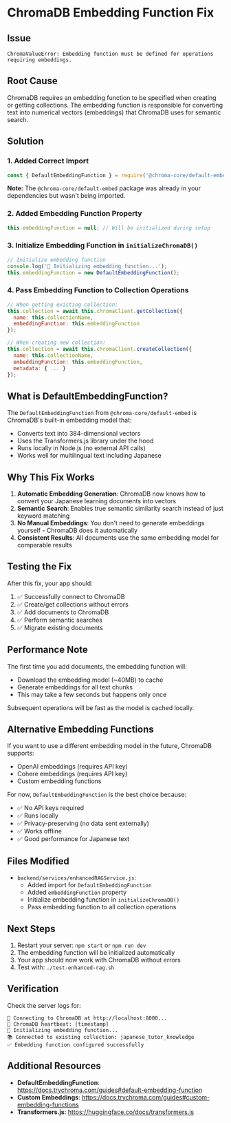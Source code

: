 # ChromaDB Embedding Function Fix

## Issue
```
ChromaValueError: Embedding function must be defined for operations requiring embeddings.
```

## Root Cause
ChromaDB requires an embedding function to be specified when creating or getting collections. The embedding function is responsible for converting text into numerical vectors (embeddings) that ChromaDB uses for semantic search.

## Solution

### 1. Added Correct Import
```javascript
const { DefaultEmbeddingFunction } = require('@chroma-core/default-embed');
```

**Note:** The `@chroma-core/default-embed` package was already in your dependencies but wasn't being imported.

### 2. Added Embedding Function Property
```javascript
this.embeddingFunction = null; // Will be initialized during setup
```

### 3. Initialize Embedding Function in `initializeChromaDB()`
```javascript
// Initialize embedding function
console.log('🧠 Initializing embedding function...');
this.embeddingFunction = new DefaultEmbeddingFunction();
```

### 4. Pass Embedding Function to Collection Operations
```javascript
// When getting existing collection:
this.collection = await this.chromaClient.getCollection({
  name: this.collectionName,
  embeddingFunction: this.embeddingFunction
});

// When creating new collection:
this.collection = await this.chromaClient.createCollection({
  name: this.collectionName,
  embeddingFunction: this.embeddingFunction,
  metadata: { ... }
});
```

## What is DefaultEmbeddingFunction?

The `DefaultEmbeddingFunction` from `@chroma-core/default-embed` is ChromaDB's built-in embedding model that:
- Converts text into 384-dimensional vectors
- Uses the Transformers.js library under the hood
- Runs locally in Node.js (no external API calls)
- Works well for multilingual text including Japanese

## Why This Fix Works

1. **Automatic Embedding Generation**: ChromaDB now knows how to convert your Japanese learning documents into vectors
2. **Semantic Search**: Enables true semantic similarity search instead of just keyword matching
3. **No Manual Embeddings**: You don't need to generate embeddings yourself - ChromaDB does it automatically
4. **Consistent Results**: All documents use the same embedding model for comparable results

## Testing the Fix

After this fix, your app should:
1. ✅ Successfully connect to ChromaDB
2. ✅ Create/get collections without errors
3. ✅ Add documents to ChromaDB
4. ✅ Perform semantic searches
5. ✅ Migrate existing documents

## Performance Note

The first time you add documents, the embedding function will:
- Download the embedding model (~40MB) to cache
- Generate embeddings for all text chunks
- This may take a few seconds but happens only once

Subsequent operations will be fast as the model is cached locally.

## Alternative Embedding Functions

If you want to use a different embedding model in the future, ChromaDB supports:
- OpenAI embeddings (requires API key)
- Cohere embeddings (requires API key)
- Custom embedding functions

For now, `DefaultEmbeddingFunction` is the best choice because:
- ✅ No API keys required
- ✅ Runs locally
- ✅ Privacy-preserving (no data sent externally)
- ✅ Works offline
- ✅ Good performance for Japanese text

## Files Modified

- `backend/services/enhancedRAGService.js`:
  - Added import for `DefaultEmbeddingFunction`
  - Added `embeddingFunction` property
  - Initialize embedding function in `initializeChromaDB()`
  - Pass embedding function to all collection operations

## Next Steps

1. Restart your server: `npm start` or `npm run dev`
2. The embedding function will be initialized automatically
3. Your app should now work with ChromaDB without errors
4. Test with: `./test-enhanced-rag.sh`

## Verification

Check the server logs for:
```
🔗 Connecting to ChromaDB at http://localhost:8000...
💓 ChromaDB heartbeat: [timestamp]
🧠 Initializing embedding function...
📚 Connected to existing collection: japanese_tutor_knowledge
✅ Embedding function configured successfully
```

## Additional Resources

- **DefaultEmbeddingFunction**: https://docs.trychroma.com/guides#default-embedding-function
- **Custom Embeddings**: https://docs.trychroma.com/guides#custom-embedding-functions
- **Transformers.js**: https://huggingface.co/docs/transformers.js
